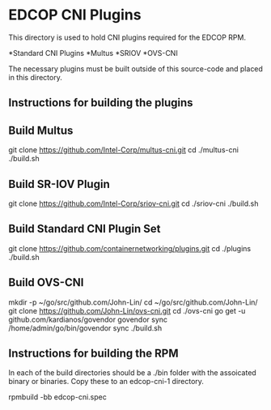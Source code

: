 # EDCOP CNI Plugins
This directory is used to hold CNI plugins required for the EDCOP RPM.

*Standard CNI Plugins
*Multus
*SRIOV
*OVS-CNI

The necessary plugins must be built outside of this source-code and placed in this directory.

## Instructions for building the plugins

Build Multus
-------------
git clone https://github.com/Intel-Corp/multus-cni.git
cd ./multus-cni
./build.sh

Build SR-IOV Plugin
-------------------
git clone https://github.com/Intel-Corp/sriov-cni.git
cd ./sriov-cni
./build.sh

Build Standard CNI Plugin Set
-----------------------------
git clone https://github.com/containernetworking/plugins.git
cd ./plugins
./build.sh

Build OVS-CNI
-------------
mkdir -p ~/go/src/github.com/John-Lin/
cd ~/go/src/github.com/John-Lin/
git clone https://github.com/John-Lin/ovs-cni.git
cd ./ovs-cni
go get -u github.com/kardianos/govendor
govendor sync
/home/admin/go/bin/govendor sync
./build.sh

## Instructions for building the RPM

In each of the build directories should be a ./bin folder with the assoicated binary or binaries. Copy these to an edcop-cni-1 directory.

rpmbuild -bb edcop-cni.spec

